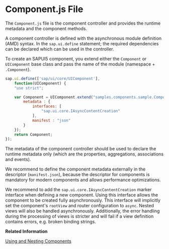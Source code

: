 <!-- loio27ce0e4987cd426f8fa3e60836316428 -->

# Component.js File

The `Component.js` file is the component controller and provides the runtime metadata and the component methods.

A component controller is defined with the asynchronous module definition \(AMD\) syntax. In the `sap.ui.define` statement; the required dependencies can be declared which can be used in the controller.

To create an SAPUI5 component, you extend either the `Component` or `UIComponent` base class and pass the name of the module \(namespace + `.Component`\).

```js
sap.ui.define(['sap/ui/core/UIComponent'],
	function(UIComponent) {
	"use strict";

	var Component = UIComponent.extend("samples.components.sample.Component", {
		metadata : {
			interfaces: [
				"sap.ui.core.IAsyncContentCreation" 
			],
			manifest : "json"
		}
	});
	return Component;
});
```

The metadata of the component controller should be used to declare the runtime metadata only \(which are the properties, aggregations, associations and events\).

We recommend to define the component metadata externally in the descriptor \(`manifest.json`\), because the descriptor for components is mandatory for modern components and allows performance optimizations.

We recommend to add the `sap.ui.core.IAsyncContentCreation` marker interface when defining a new component. Using this interface allows the component to be created fully asynchronously. This interface will implicitly set the component's `rootView` and router configuration to `async`. Nested views will also be handled asynchronously. Additionally, the error handling during the processing of views is stricter and will fail if a view definition contains errors, e.g. broken binding strings.

**Related Information**  


[Using and Nesting Components](using-and-nesting-components-346599f.md "You can use a ComponentContainer to wrap a UIComponent and reuse it anywhere within the SAPUI5 control tree. With the ComponentContainer you can nest components inside other components.")

